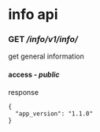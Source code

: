 # info api

### GET */info/v1/info/*
get general information
#### access - *public*
response
```json5
{
  "app_version": "1.1.0"
}
```
